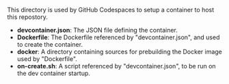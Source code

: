 This directory is used by GitHub Codespaces to setup a container to host this repostory.

* **devcontainer.json**: The JSON file defining the container.
* **Dockerfile**: The Dockerfile referenced by "devcontainer.json", and used to create the container.
* **docker**: A directory containing sources for prebuilding the Docker image used by "Dockerfile".
* **on-create.sh**: A script referenced by "devcontainer.json", to be run on the dev container startup.
